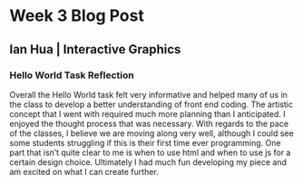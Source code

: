 # Week 3 Blog Post
## Ian Hua | Interactive Graphics

### Hello World Task Reflection
Overall the Hello World task felt very informative and helped many of us in the class to develop a better understanding of front end coding. The artistic concept that I went with required much more planning than I anticipated. I enjoyed the thought process that was necessary. With regards to the pace of the classes, I believe we are moving along very well, although I could see some students struggling if this is their first time ever programming. One part that isn’t quite clear to me is when to use html and when to use js for a certain design choice. Ultimately I had much fun developing my piece and am excited on what I can create further.